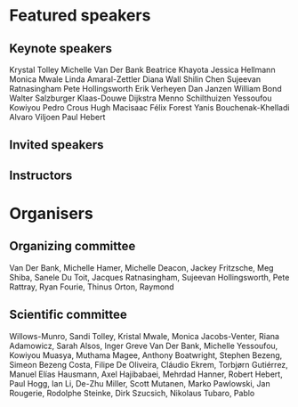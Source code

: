 # Featured speakers

## Keynote speakers

Krystal Tolley
Michelle Van Der Bank
Beatrice Khayota
Jessica Hellmann
Monica Mwale
Linda Amaral-Zettler
Diana Wall
Shilin Chen
Sujeevan Ratnasingham
Pete Hollingsworth
Erik Verheyen
Dan Janzen
William Bond
Walter Salzburger
Klaas-Douwe Dijkstra
Menno Schilthuizen
Yessoufou Kowiyou
Pedro Crous
Hugh Macisaac
Félix Forest
Yanis Bouchenak-Khelladi
Alvaro Viljoen
Paul Hebert

## Invited speakers


## Instructors


# Organisers


## Organizing committee

Van Der Bank, Michelle
Hamer, Michelle
Deacon, Jackey
Fritzsche, Meg
Shiba, Sanele
Du Toit, Jacques
Ratnasingham, Sujeevan
Hollingsworth, Pete
Rattray, Ryan
Fourie, Thinus
Orton, Raymond

## Scientific committee
Willows-Munro, Sandi
Tolley, Kristal
Mwale, Monica
Jacobs-Venter, Riana
Adamowicz, Sarah
Alsos, Inger Greve
Van Der Bank, Michelle
Yessoufou, Kowiyou
Muasya, Muthama
Magee, Anthony
Boatwright, Stephen
Bezeng, Simeon Bezeng
Costa, Filipe
De Oliveira, Cláudio
Ekrem, Torbjørn
Gutiérrez, Manuel Elías
Hausmann, Axel
Hajibabaei, Mehrdad
Hanner, Robert
Hebert, Paul
Hogg, Ian
Li, De-Zhu
Miller, Scott
Mutanen, Marko
Pawlowski, Jan
Rougerie, Rodolphe
Steinke, Dirk
Szucsich, Nikolaus
Tubaro, Pablo
